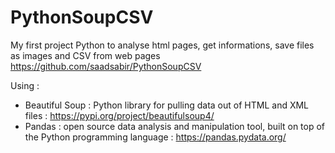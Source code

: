 # PythonSoupCSV
My first project Python to analyse html pages, get informations, save files as images and CSV from web pages
https://github.com/saadsabir/PythonSoupCSV

Using : 
- Beautiful Soup : Python library for pulling data out of HTML and XML files : https://pypi.org/project/beautifulsoup4/ 
- Pandas : open source data analysis and manipulation tool, built on top of the Python programming language : https://pandas.pydata.org/
